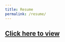 ```yaml
---
title: Resume
permalink: /resume/
---
```


## <a href="https://drive.google.com/file/d/1mvQijNLYMuNFJJmISMWdq1Pe4po6eKLS/view?usp=sharing">Click here to view</a>
